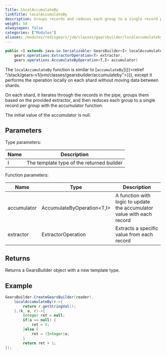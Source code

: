 ```yaml
---
Title: LocalAccumulateBy
linkTitle: localAccumulateBy
description: Groups records and reduces each group to a single record per group locally on each shard.
weight: 50
alwaysopen: false
categories: ["Modules"]
aliases: /modules/redisgears/jvm/classes/gearsbuilder/localaccumulateby/
---
```


```java
public <I extends java.io.Serializable> GearsBuilder<I> localAccumulateBy​(
	gears.operations.ExtractorOperation<T> extractor, 
	gears.operations.AccumulateByOperation<T,​I> accumulator)
```

The `localAccumulateBy` function is similar to [`accumulateBy`]({{<relref "/stack/gears-v1/jvm/classes/gearsbuilder/accumulateby">}}), except it performs the operation locally on each shard without moving data between shards.

On each shard, it iterates through the records in the pipe, groups them based on the provided extractor, and then reduces each group to a single record per group with the accumulator function.

The initial value of the accumulator is null.

## Parameters
 
Type parameters:

| Name | Description |
|------|-------------|
| I | The template type of the returned builder |

Function parameters:

| Name | Type | Description |
|------|------|-------------|
| accumulator | <nobr>AccumulateByOperation<T,​I></nobr> | A function with logic to update the accumulator value with each record |
| extractor | ExtractorOperation<T> | Extracts a specific value from each record |

## Returns

Returns a GearsBuilder object with a new template type.

## Example

```java
GearsBuilder.CreateGearsBuilder(reader).
   	localAccumulateBy(r->{
   		return r.getStringVal();
   	},(k, a, r)->{
   		Integer ret = null;
   		if(a == null) {
   			ret = 0;
   		}else {
   			ret = (Integer)a;
   		}
   		return ret + 1;
});
```
